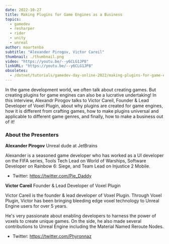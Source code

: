 ```yaml
---
date: 2022-10-27
title: Making Plugins for Game Engines as a Business
topics:
  - gamedev
  - resharper
  - rider
  - unity
  - unreal
author: maartenba
subtitle: "Alexander Pirogov, Victor Careil"
thumbnail: ./thumbnail.png
video: "https://youtu.be/--y6CLG1JP8"
linkURL: "https://youtu.be/--y6CLG1JP8"
obsoletes:
  - /dotnet/tutorials/gamedev-day-online-2022/making-plugins-for-game-engines-as-a-business/
---
```


In the game development world, we often talk about creating games. But creating plugins for game engines can also be a lucrative undertaking! In this interview, Alexandr Pirogov talks to Victor Careil, Founder & Lead Developer of Voxel Plugin, about why plugins are created for game engines, how it is different from crafting games, how to make plugins universal and applicable to different game genres, and finally, how to make a business out of it!

### About the Presenters

**Alexander Pirogov** Unreal dude at JetBrains

Alexander is a seasoned game developer who has worked as a UI developer on the FIFA series, Tools Tech Lead on World of Warships, Software Developer on Rainbow 6: Siege, and Team Lead on Injustice 2 Mobile.

- Twitter: <https://twitter.com/Pie_Daddy>

**Victor Careil** Founder & Lead Developer of Voxel Plugin

Victor Careil is the founder & lead developer of Voxel Plugin. Through Voxel Plugin, Victor has been bringing bleeding edge voxel technology to Unreal Engine users for over 5 years.

He's very passionate about enabling developers to harness the power of voxels to create unique games. On the side, he also made several contributions to Unreal Engine including the Material Named Reroute Nodes.

- Twitter: <https://twitter.com/Phyronnaz>
